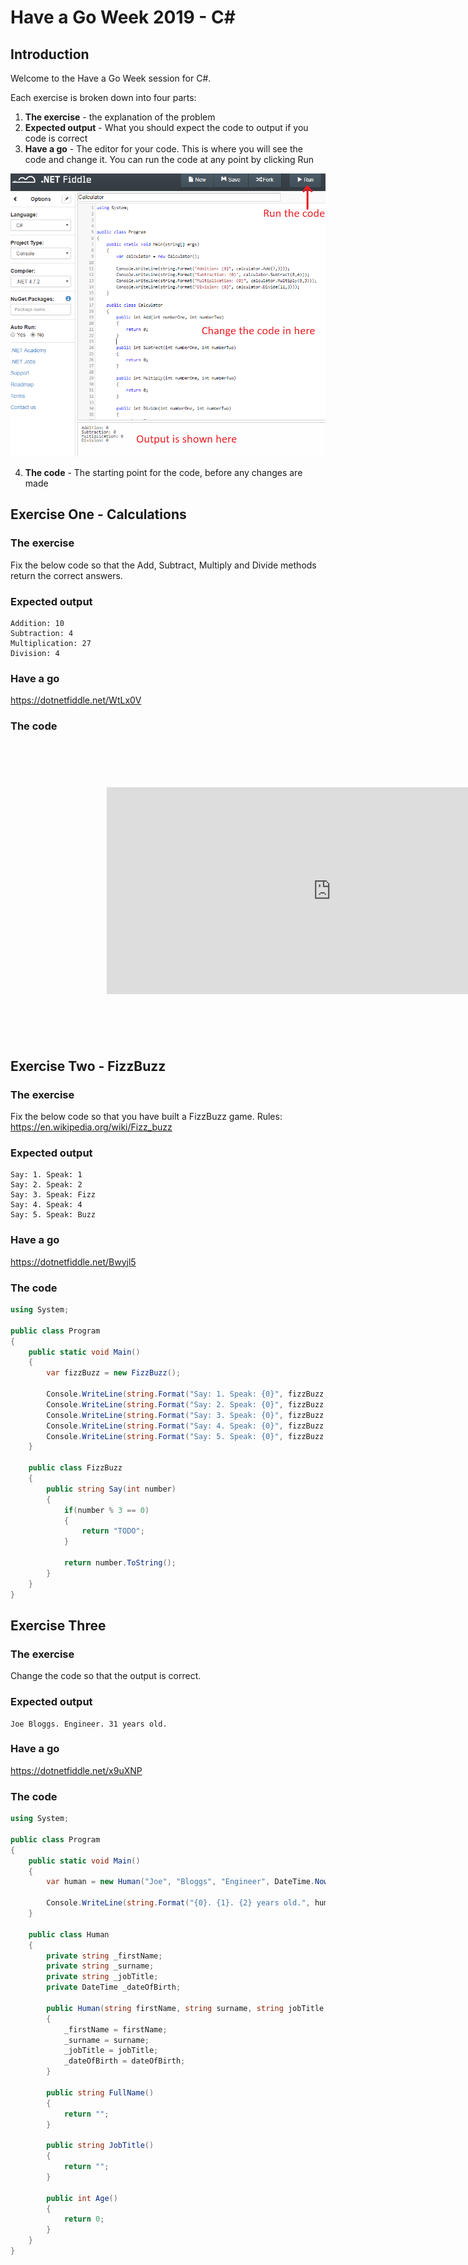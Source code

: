 # Have a Go Week 2019 - C#
## Introduction
Welcome to the Have a Go Week session for C#.

Each exercise is broken down into four parts:
1. **The exercise** - the explanation of the problem
2. **Expected output** - What you should expect the code to output if you code is correct
3. **Have a go** - The editor for your code. This is where you will see the code and change it. You can run the code at any point by clicking Run

![run](/.attachments/ide.png)

4. **The code** - The starting point for the code, before any changes are made
## Exercise One - Calculations
### The exercise
Fix the below code so that the Add, Subtract, Multiply and Divide methods return the correct answers.
### Expected output
```
Addition: 10
Subtraction: 4
Multiplication: 27
Division: 4
```
### Have a go
https://dotnetfiddle.net/WtLx0V
### The code

<iframe
  src="https://carbon.now.sh/embed?bg=rgba(171%2C%20184%2C%20195%2C%201)&t=seti&wt=none&l=text%2Fx-csharp&ds=true&dsyoff=20px&dsblur=68px&wc=true&wa=true&pv=56px&ph=56px&ln=false&fl=1&fm=Hack&fs=14px&lh=133%25&si=false&es=2x&wm=false&code=using%2520System%253B%250A%250Apublic%2520class%2520Program%250A%257B%250A%2509public%2520static%2520void%2520Main(string%255B%255D%2520args)%250A%2509%257B%250A%2509%2509var%2520calculator%2520%253D%2520new%2520Calculator()%253B%250A%2509%2509%250A%2509%2509Console.WriteLine(string.Format(%2522Addition%253A%2520%257B0%257D%2522%252C%2520calculator.Add(7%252C3)))%253B%250A%2509%2509Console.WriteLine(string.Format(%2522Subtraction%253A%2520%257B0%257D%2522%252C%2520calculator.Subtract(8%252C4)))%253B%250A%2509%2509Console.WriteLine(string.Format(%2522Multiplication%253A%2520%257B0%257D%2522%252C%2520calculator.Multiply(9%252C3)))%253B%250A%2509%2509Console.WriteLine(string.Format(%2522Division%253A%2520%257B0%257D%2522%252C%2520calculator.Divide(12%252C3)))%253B%250A%2509%257D%250A%2509%250A%2509public%2520class%2520Calculator%250A%2509%257B%250A%2509%2509public%2520int%2520Add(int%2520numberOne%252C%2520int%2520numberTwo)%250A%2509%2509%257B%250A%2509%2509%2509return%25200%253B%250A%2509%2509%257D%250A%2509%2509%250A%2509%2509public%2520int%2520Subtract(int%2520numberOne%252C%2520int%2520numberTwo)%250A%2509%2509%257B%250A%2509%2509%2509return%25200%253B%250A%2509%2509%257D%250A%2509%2509%250A%2509%2509public%2520int%2520Multiply(int%2520numberOne%252C%2520int%2520numberTwo)%250A%2509%2509%257B%250A%2509%2509%2509return%25200%253B%250A%2509%2509%257D%250A%2509%2509%250A%2509%2509public%2520int%2520Divide(int%2520numberOne%252C%2520int%2520numberTwo)%250A%2509%2509%257B%250A%2509%2509%2509return%25200%253B%250A%2509%2509%257D%250A%2509%257D%250A%257D"
  style="transform:scale(0.7); width:1024px; height:473px; border:0; overflow:hidden;"
  sandbox="allow-scripts allow-same-origin">
</iframe>

## Exercise Two - FizzBuzz
### The exercise
Fix the below code so that you have built a FizzBuzz game. Rules: https://en.wikipedia.org/wiki/Fizz_buzz
### Expected output
```
Say: 1. Speak: 1
Say: 2. Speak: 2
Say: 3. Speak: Fizz
Say: 4. Speak: 4
Say: 5. Speak: Buzz
```
### Have a go
https://dotnetfiddle.net/Bwyjl5
### The code
```csharp
using System;
					
public class Program
{
	public static void Main()
	{
		var fizzBuzz = new FizzBuzz();
		
		Console.WriteLine(string.Format("Say: 1. Speak: {0}", fizzBuzz.Say(1)));
		Console.WriteLine(string.Format("Say: 2. Speak: {0}", fizzBuzz.Say(2)));
		Console.WriteLine(string.Format("Say: 3. Speak: {0}", fizzBuzz.Say(3)));
		Console.WriteLine(string.Format("Say: 4. Speak: {0}", fizzBuzz.Say(4)));
		Console.WriteLine(string.Format("Say: 5. Speak: {0}", fizzBuzz.Say(5)));
	}
	
	public class FizzBuzz
	{
		public string Say(int number)
		{
			if(number % 3 == 0)
			{
				return "TODO";
			}
			
			return number.ToString();
		}
	}
}
```
## Exercise Three
### The exercise
Change the code so that the output is correct.
### Expected output
```
Joe Bloggs. Engineer. 31 years old.
```
### Have a go
https://dotnetfiddle.net/x9uXNP
### The code
```csharp
using System;
					
public class Program
{
	public static void Main()
	{
		var human = new Human("Joe", "Bloggs", "Engineer", DateTime.Now.AddYears(-31).AddMonths(4));
		
		Console.WriteLine(string.Format("{0}. {1}. {2} years old.", human.FullName(), human.JobTitle(), human.Age()));
	}
	
	public class Human
	{
		private string _firstName;
		private string _surname;
		private string _jobTitle;
		private DateTime _dateOfBirth;
		
		public Human(string firstName, string surname, string jobTitle, DateTime dateOfBirth)
		{
			_firstName = firstName;
			_surname = surname;
			_jobTitle = jobTitle;
			_dateOfBirth = dateOfBirth;
		}
		
		public string FullName()
		{
			return "";
		}
		
		public string JobTitle()
		{
			return "";
		}
		
		public int Age()
		{
			return 0;
		}
	}
}
```
